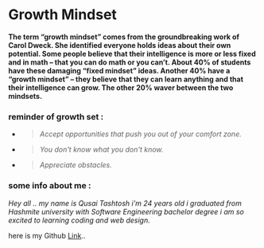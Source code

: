 # Growth Mindset

**The term “growth mindset” comes from the groundbreaking work of Carol Dweck.
She identified everyone holds ideas about their own potential.
Some people believe that their intelligence is more or less fixed and in math – that you can do math or you can’t.
About 40% of students have these damaging “fixed mindset” ideas. Another 40% have a “growth mindset” – they believe that they can learn anything and that their intelligence can grow. The other 20% waver between the two mindsets.**


### reminder of growth set :
- > *Accept opportunities that push you out of your comfort zone.*
- > *You don't know what you don't know.*
- > *Appreciate obstacles.*

### some info about me :
*Hey all ..
my name is Qusai Tashtosh i'm 24 years old
i graduated from Hashmite university with Software Engineering bachelor degree
i am so excited to learning  coding and web design.*

here is my Github [Link](https://github.com/QusaiTA)..

